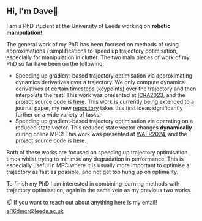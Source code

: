 ## Hi, I'm Dave👋

I am a PhD student at the University of Leeds working on **robotic manipulation!**

The general work of my PhD has been focused on methods of using approximations / simplifications to speed up trajectory optimisation, especially for manipulation in clutter. The two main pieces of work of my PhD so far have been on the following:

- Speeding up gradient-based trajectory optimisation via approximating dynamics derivatives over a trajectory. We only compute dynamics derivatives at certain timesteps (keypoints) over the trajectory and then interpolate the rest! This work was presented at [ICRA2023](https://eprints.whiterose.ac.uk/197059/1/ICRA23_0389_FI.pdf), and the project source code is [here](https://github.com/DMackRus/Dynamic_Interpolation_iLQR). This work is currently being extended to a journal paper, my new [repository](https://github.com/DMackRus/TrajOptKP) takes this first ideas significantly further on a wide variety of tasks!
- Speeding up gradient-based trajectory optimisation via operating on a reduced state vector. This reduced state vector changes **dynamically** during online MPC! This work was presented at [WAFR2024](https://arxiv.org/abs/2408.11665v1), and the project source code is [here](https://github.com/DMackRus/iLQR-SVR).

Both of these works are focused on speeding up trajectory optimisation times whilst trying to minimse any degradation in performance. This is especially useful in MPC where it is usually more important to optimise a trajectory as fast as possible, and not get too hung up on optimality.

To finish my PhD I am interested in combining learning methods with trajectory optimisation, again in the same vein as my previous two works.

📫 If you want to reach out about anything here is my email! el16dmcr@leeds.ac.uk
